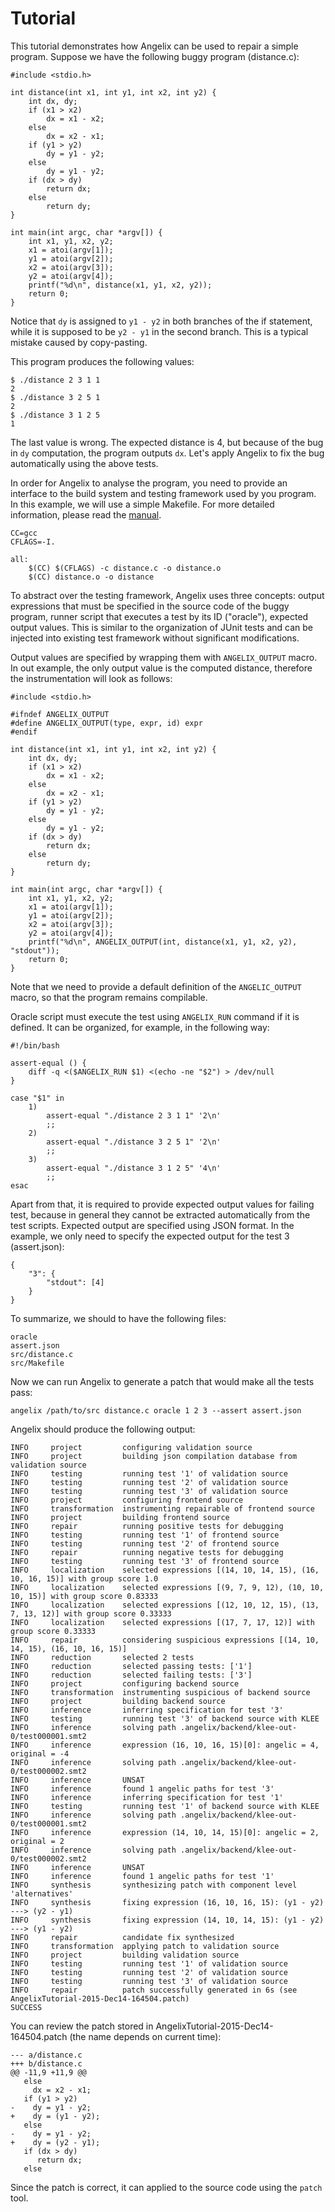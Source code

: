 # Tutorial #

This tutorial demonstrates how Angelix can be used to repair a simple program. Suppose we have the following buggy program (distance.c):

    #include <stdio.h>

    int distance(int x1, int y1, int x2, int y2) {
        int dx, dy;
        if (x1 > x2)
            dx = x1 - x2;
        else
            dx = x2 - x1;
        if (y1 > y2)
            dy = y1 - y2;
        else
            dy = y1 - y2;
        if (dx > dy)
            return dx;
        else
            return dy;
    }

    int main(int argc, char *argv[]) {
        int x1, y1, x2, y2;
        x1 = atoi(argv[1]);
        y1 = atoi(argv[2]);
        x2 = atoi(argv[3]);
        y2 = atoi(argv[4]);
        printf("%d\n", distance(x1, y1, x2, y2));
        return 0;
    }

Notice that `dy` is assigned to `y1 - y2` in both branches of the if statement, while it is supposed to be `y2 - y1` in the second branch. This is a typical mistake caused by copy-pasting.

This program produces the following values:

    $ ./distance 2 3 1 1
    2
    $ ./distance 3 2 5 1
    2
    $ ./distance 3 1 2 5
    1

The last value is wrong. The expected distance is 4, but because of the bug in `dy` computation, the program outputs `dx`. Let's apply Angelix to fix the bug automatically using the above tests.

In order for Angelix to analyse the program, you need to provide an interface to the build system and testing framework used by you program. In this example, we will use a simple Makefile. For more detailed information, please read the [manual](Manual.md).

    CC=gcc
    CFLAGS=-I.
    
    all:
	    $(CC) $(CFLAGS) -c distance.c -o distance.o
	    $(CC) distance.o -o distance

To abstract over the testing framework, Angelix uses three concepts: output expressions that must be specified in the source code of the buggy program, runner script that executes a test by its ID ("oracle"), expected output values. This is similar to the organization of JUnit tests and can be injected into existing test framework without significant modifications.

Output values are specified by wrapping them with `ANGELIX_OUTPUT` macro. In out example, the only output value is the computed distance, therefore the instrumentation will look as follows:

    #include <stdio.h>

    #ifndef ANGELIX_OUTPUT
    #define ANGELIX_OUTPUT(type, expr, id) expr
    #endif

    int distance(int x1, int y1, int x2, int y2) {
        int dx, dy;
        if (x1 > x2)
            dx = x1 - x2;
        else
            dx = x2 - x1;
        if (y1 > y2)
            dy = y1 - y2;
        else
            dy = y1 - y2;
        if (dx > dy)
            return dx;
        else
            return dy;
    }

    int main(int argc, char *argv[]) {
        int x1, y1, x2, y2;
        x1 = atoi(argv[1]);
        y1 = atoi(argv[2]);
        x2 = atoi(argv[3]);
        y2 = atoi(argv[4]);
        printf("%d\n", ANGELIX_OUTPUT(int, distance(x1, y1, x2, y2), "stdout"));
        return 0;
    }

Note that we need to provide a default definition of the `ANGELIC_OUTPUT` macro, so that the program remains compilable.

Oracle script must execute the test using `ANGELIX_RUN` command if it is defined. It can be organized, for example, in the following way:

    #!/bin/bash

    assert-equal () {
        diff -q <($ANGELIX_RUN $1) <(echo -ne "$2") > /dev/null
    }

    case "$1" in
        1)
            assert-equal "./distance 2 3 1 1" '2\n'
            ;;
        2)
            assert-equal "./distance 3 2 5 1" '2\n'
            ;;
        3)
            assert-equal "./distance 3 1 2 5" '4\n'
            ;;
    esac

Apart from that, it is required to provide expected output values for failing test, because in general they cannot be extracted automatically from the test scripts. Expected output are specified using JSON format. In the example, we only need to specify the expected output for the test 3 (assert.json):

    {
        "3": {
            "stdout": [4]
        }
    }

To summarize, we should to have the following files:

    oracle
    assert.json
    src/distance.c
    src/Makefile

Now we can run Angelix to generate a patch that would make all the tests pass:

    angelix /path/to/src distance.c oracle 1 2 3 --assert assert.json

Angelix should produce the following output:

    INFO     project         configuring validation source
    INFO     project         building json compilation database from validation source
    INFO     testing         running test '1' of validation source
    INFO     testing         running test '2' of validation source
    INFO     testing         running test '3' of validation source
    INFO     project         configuring frontend source
    INFO     transformation  instrumenting repairable of frontend source
    INFO     project         building frontend source
    INFO     repair          running positive tests for debugging
    INFO     testing         running test '1' of frontend source
    INFO     testing         running test '2' of frontend source
    INFO     repair          running negative tests for debugging
    INFO     testing         running test '3' of frontend source
    INFO     localization    selected expressions [(14, 10, 14, 15), (16, 10, 16, 15)] with group score 1.0
    INFO     localization    selected expressions [(9, 7, 9, 12), (10, 10, 10, 15)] with group score 0.83333
    INFO     localization    selected expressions [(12, 10, 12, 15), (13, 7, 13, 12)] with group score 0.33333
    INFO     localization    selected expressions [(17, 7, 17, 12)] with group score 0.33333 
    INFO     repair          considering suspicious expressions [(14, 10, 14, 15), (16, 10, 16, 15)]
    INFO     reduction       selected 2 tests
    INFO     reduction       selected passing tests: ['1']
    INFO     reduction       selected failing tests: ['3']
    INFO     project         configuring backend source
    INFO     transformation  instrumenting suspicious of backend source
    INFO     project         building backend source
    INFO     inference       inferring specification for test '3'
    INFO     testing         running test '3' of backend source with KLEE
    INFO     inference       solving path .angelix/backend/klee-out-0/test000001.smt2
    INFO     inference       expression (16, 10, 16, 15)[0]: angelic = 4, original = -4
    INFO     inference       solving path .angelix/backend/klee-out-0/test000002.smt2
    INFO     inference       UNSAT
    INFO     inference       found 1 angelic paths for test '3'
    INFO     inference       inferring specification for test '1'
    INFO     testing         running test '1' of backend source with KLEE
    INFO     inference       solving path .angelix/backend/klee-out-0/test000001.smt2
    INFO     inference       expression (14, 10, 14, 15)[0]: angelic = 2, original = 2
    INFO     inference       solving path .angelix/backend/klee-out-0/test000002.smt2
    INFO     inference       UNSAT
    INFO     inference       found 1 angelic paths for test '1'
    INFO     synthesis       synthesizing patch with component level 'alternatives'
    INFO     synthesis       fixing expression (16, 10, 16, 15): (y1 - y2) ---> (y2 - y1)
    INFO     synthesis       fixing expression (14, 10, 14, 15): (y1 - y2) ---> (y1 - y2)
    INFO     repair          candidate fix synthesized
    INFO     transformation  applying patch to validation source
    INFO     project         building validation source
    INFO     testing         running test '1' of validation source
    INFO     testing         running test '2' of validation source
    INFO     testing         running test '3' of validation source
    INFO     repair          patch successfully generated in 6s (see AngelixTutorial-2015-Dec14-164504.patch)
    SUCCESS

You can review the patch stored in AngelixTutorial-2015-Dec14-164504.patch (the name depends on current time):

    --- a/distance.c
    +++ b/distance.c
    @@ -11,9 +11,9 @@
       else
         dx = x2 - x1;
       if (y1 > y2)
    -    dy = y1 - y2;
    +    dy = (y1 - y2);
       else
    -    dy = y1 - y2;
    +    dy = (y2 - y1);
       if (dx > dy)
          return dx;
       else

Since the patch is correct, it can applied to the source code using the `patch` tool.
